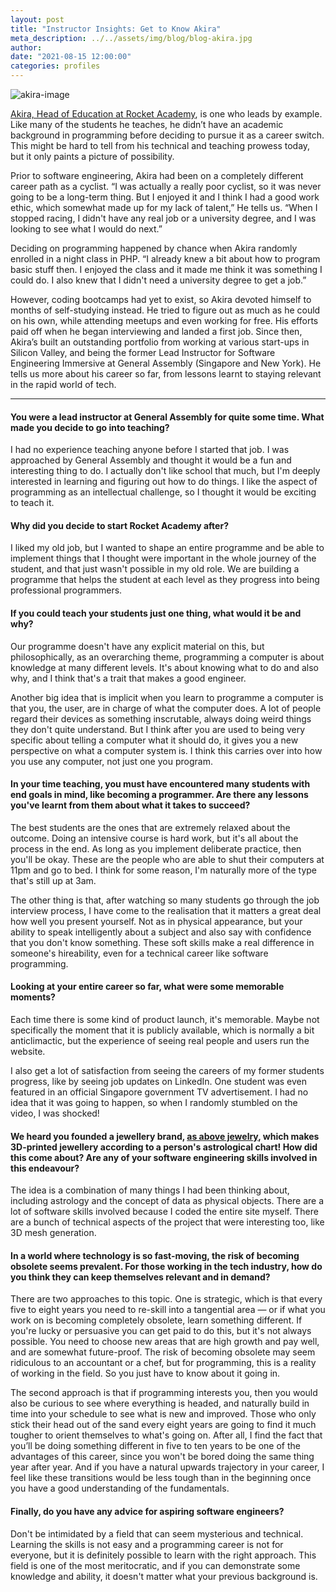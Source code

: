 ```yaml
---
layout: post
title: "Instructor Insights: Get to Know Akira"
meta_description: ../../assets/img/blog/blog-akira.jpg
author:
date: "2021-08-15 12:00:00"
categories: profiles
---
```


![akira-image](../../assets/img/blog/blog-akira.jpg)

[Akira, Head of Education at Rocket Academy](https://www.linkedin.com/in/awongh/), is one who leads by example. Like many of the students he teaches, he didn’t have an academic background in programming before deciding to pursue it as a career switch. This might be hard to tell from his technical and teaching prowess today, but it only paints a picture of possibility.

Prior to software engineering, Akira had been on a completely different career path as a cyclist. “I was actually a really poor cyclist, so it was never going to be a long-term thing. But I enjoyed it and I think I had a good work ethic, which somewhat made up for my lack of talent,” He tells us. “When I stopped racing, I didn't have any real job or a university degree, and I was looking to see what I would do next.”

Deciding on programming happened by chance when Akira randomly enrolled in a night class in PHP. “I already knew a bit about how to program basic stuff then. I enjoyed the class and it made me think it was something I could do. I also knew that I didn't need a university degree to get a job.”

However, coding bootcamps had yet to exist, so Akira devoted himself to months of self-studying instead. He tried to figure out as much as he could on his own, while attending meetups and even working for free. His efforts paid off when he began interviewing and landed a first job. Since then, Akira’s built an outstanding portfolio from working at various start-ups in Silicon Valley, and being the former Lead Instructor for Software Engineering Immersive at General Assembly (Singapore and New York). He tells us more about his career so far, from lessons learnt to staying relevant in the rapid world of tech.

---

#### You were a lead instructor at General Assembly for quite some time. What made you decide to go into teaching?

I had no experience teaching anyone before I started that job. I was approached by General Assembly and thought it would be a fun and interesting thing to do. I actually don't like school that much, but I'm deeply interested in learning and figuring out how to do things. I like the aspect of programming as an intellectual challenge, so I thought it would be exciting to teach it.

#### Why did you decide to start Rocket Academy after?

I liked my old job, but I wanted to shape an entire programme and be able to implement things that I thought were important in the whole journey of the student, and that just wasn't possible in my old role. We are building a programme that helps the student at each level as they progress into being professional programmers.

#### If you could teach your students just one thing, what would it be and why?

Our programme doesn't have any explicit material on this, but philosophically, as an overarching theme, programming a computer is about knowledge at many different levels. It's about knowing what to do and also why, and I think that's a trait that makes a good engineer.

Another big idea that is implicit when you learn to programme a computer is that you, the user, are in charge of what the computer does. A lot of people regard their devices as something inscrutable, always doing weird things they don't quite understand. But I think after you are used to being very specific about telling a computer what it should do, it gives you a new perspective on what a computer system is. I think this carries over into how you use any computer, not just one you program.

#### In your time teaching, you must have encountered many students with end goals in mind, like becoming a programmer. Are there any lessons you've learnt from them about what it takes to succeed?

The best students are the ones that are extremely relaxed about the outcome. Doing an intensive course is hard work, but it's all about the process in the end. As long as you implement deliberate practice, then you'll be okay. These are the people who are able to shut their computers at 11pm and go to bed. I think for some reason, I'm naturally more of the type that's still up at 3am.

The other thing is that, after watching so many students go through the job interview process, I have come to the realisation that it matters a great deal how well you present yourself. Not as in physical appearance, but your ability to speak intelligently about a subject and also say with confidence that you don't know something. These soft skills make a real difference in someone's hireability, even for a technical career like software programming.

#### Looking at your entire career so far, what were some memorable moments?

Each time there is some kind of product launch, it's memorable. Maybe not specifically the moment that it is publicly available, which is normally a bit anticlimactic, but the experience of seeing real people and users run the website.

I also get a lot of satisfaction from seeing the careers of my former students progress, like by seeing job updates on LinkedIn. One student was even featured in an official Singapore government TV advertisement. I had no idea that it was going to happen, so when I randomly stumbled on the video, I was shocked!

#### We heard you founded a jewellery brand, [as above jewelry](https://www.asabove.us/), which makes 3D-printed jewellery according to a person's astrological chart! How did this come about? Are any of your software engineering skills involved in this endeavour?

The idea is a combination of many things I had been thinking about, including astrology and the concept of data as physical objects. There are a lot of software skills involved because I coded the entire site myself. There are a bunch of technical aspects of the project that were interesting too, like 3D mesh generation.

#### In a world where technology is so fast-moving, the risk of becoming obsolete seems prevalent. For those working in the tech industry, how do you think they can keep themselves relevant and in demand?

There are two approaches to this topic. One is strategic, which is that every five to eight years you need to re-skill into a tangential area — or if what you work on is becoming completely obsolete, learn something different. If you're lucky or persuasive you can get paid to do this, but it's not always possible. You need to choose new areas that are high growth and pay well, and are somewhat future-proof. The risk of becoming obsolete may seem ridiculous to an accountant or a chef, but for programming, this is a reality of working in the field. So you just have to know about it going in.

The second approach is that if programming interests you, then you would also be curious to see where everything is headed, and naturally build in time into your schedule to see what is new and improved. Those who only stick their head out of the sand every eight years are going to find it much tougher to orient themselves to what's going on. After all, I find the fact that you’ll be doing something different in five to ten years to be one of the advantages of this career, since you won't be bored doing the same thing year after year. And if you have a natural upwards trajectory in your career, I feel like these transitions would be less tough than in the beginning once you have a good understanding of the fundamentals.

#### Finally, do you have any advice for aspiring software engineers?

Don't be intimidated by a field that can seem mysterious and technical. Learning the skills is not easy and a programming career is not for everyone, but it is definitely possible to learn with the right approach. This field is one of the most meritocratic, and if you can demonstrate some knowledge and ability, it doesn't matter what your previous background is.
